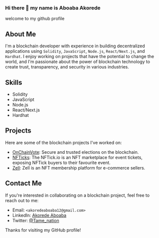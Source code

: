 ### Hi there 👋 my name is Aboaba Akorede

welcome to my github profile

## About Me

I'm a blockchain developer with experience in building decentralized applications using `Solidity`, `JavaScript`, `Node.js`, `React/Next.js`, and `Hardhat`. I enjoy working on projects that have the potential to change the world, and I'm passionate about the power of blockchain technology to create trust, transparency, and security in various industries.

## Skills

- Solidity
- JavaScript
- Node.js
- React/Next.js
- Hardhat

## Projects

Here are some of the blockchain projects I've worked on:

- [OnChainVote](https://github.com/akorede12/onchainVote): Secure and trusted elections on the blockchain.
- [NFTicks](https://github.com/akorede12/NFTicks/tree/test): The NFTick.io is an NFT marketplace for event tickets, exposing NFTick buyers to their favourite event.
- [Zell](https://github.com/akorede12/Zell): Zell is an NFT membership platform for e-commerce sellers.

## Contact Me

If you're interested in collaborating on a blockchain project, feel free to reach out to me:

- Email: `<akoredeaboaba12@gmail.com>`
- LinkedIn: [Akorede Aboaba](https://www.linkedin.com/in/akorede-aboaba-306b3716a)
- Twitter: [@Tame_nation](https://twitter.com/Tame_nation)

Thanks for visiting my GitHub profile!
<!--
**akorede12/akorede12** is a ✨ _special_ ✨ repository because its `README.md` (this file) appears on your GitHub profile.

Here are some ideas to get you started:

- 🔭 I’m currently working on ...
- 🌱 I’m currently learning ...
- 👯 I’m looking to collaborate on ...
- 🤔 I’m looking for help with ...
- 💬 Ask me about ...
- 📫 How to reach me: ...
- 😄 Pronouns: ...
- ⚡ Fun fact: ...
-->
